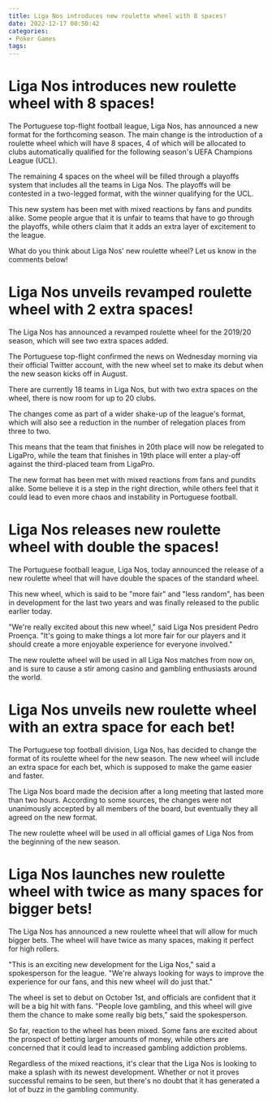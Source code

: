 ```yaml
---
title: Liga Nos introduces new roulette wheel with 8 spaces!
date: 2022-12-17 00:50:42
categories:
- Poker Games
tags:
---
```



#  Liga Nos introduces new roulette wheel with 8 spaces!

The Portuguese top-flight football league, Liga Nos, has announced a new format for the forthcoming season. The main change is the introduction of a roulette wheel which will have 8 spaces, 4 of which will be allocated to clubs automatically qualified for the following season's UEFA Champions League (UCL).

The remaining 4 spaces on the wheel will be filled through a playoffs system that includes all the teams in Liga Nos. The playoffs will be contested in a two-legged format, with the winner qualifying for the UCL.

This new system has been met with mixed reactions by fans and pundits alike. Some people argue that it is unfair to teams that have to go through the playoffs, while others claim that it adds an extra layer of excitement to the league.

What do you think about Liga Nos' new roulette wheel? Let us know in the comments below!

#  Liga Nos unveils revamped roulette wheel with 2 extra spaces!

The Liga Nos has announced a revamped roulette wheel for the 2019/20 season, which will see two extra spaces added.

The Portuguese top-flight confirmed the news on Wednesday morning via their official Twitter account, with the new wheel set to make its debut when the new season kicks off in August.

There are currently 18 teams in Liga Nos, but with two extra spaces on the wheel, there is now room for up to 20 clubs.

The changes come as part of a wider shake-up of the league's format, which will also see a reduction in the number of relegation places from three to two.

This means that the team that finishes in 20th place will now be relegated to LigaPro, while the team that finishes in 19th place will enter a play-off against the third-placed team from LigaPro.

The new format has been met with mixed reactions from fans and pundits alike. Some believe it is a step in the right direction, while others feel that it could lead to even more chaos and instability in Portuguese football.

#  Liga Nos releases new roulette wheel with double the spaces!

The Portuguese football league, Liga Nos, today announced the release of a new roulette wheel that will have double the spaces of the standard wheel.

This new wheel, which is said to be "more fair" and "less random", has been in development for the last two years and was finally released to the public earlier today.

"We're really excited about this new wheel," said Liga Nos president Pedro Proença. "It's going to make things a lot more fair for our players and it should create a more enjoyable experience for everyone involved."

The new roulette wheel will be used in all Liga Nos matches from now on, and is sure to cause a stir among casino and gambling enthusiasts around the world.

#  Liga Nos unveils new roulette wheel with an extra space for each bet!

The Portuguese top football division, Liga Nos, has decided to change the format of its roulette wheel for the new season. The new wheel will include an extra space for each bet, which is supposed to make the game easier and faster.

The Liga Nos board made the decision after a long meeting that lasted more than two hours. According to some sources, the changes were not unanimously accepted by all members of the board, but eventually they all agreed on the new format.

The new roulette wheel will be used in all official games of Liga Nos from the beginning of the new season.

#  Liga Nos launches new roulette wheel with twice as many spaces for bigger bets!

The Liga Nos has announced a new roulette wheel that will allow for much bigger bets. The wheel will have twice as many spaces, making it perfect for high rollers.

"This is an exciting new development for the Liga Nos," said a spokesperson for the league. "We're always looking for ways to improve the experience for our fans, and this new wheel will do just that."

The wheel is set to debut on October 1st, and officials are confident that it will be a big hit with fans. "People love gambling, and this wheel will give them the chance to make some really big bets," said the spokesperson.

So far, reaction to the wheel has been mixed. Some fans are excited about the prospect of betting larger amounts of money, while others are concerned that it could lead to increased gambling addiction problems.

Regardless of the mixed reactions, it's clear that the Liga Nos is looking to make a splash with its newest development. Whether or not it proves successful remains to be seen, but there's no doubt that it has generated a lot of buzz in the gambling community.